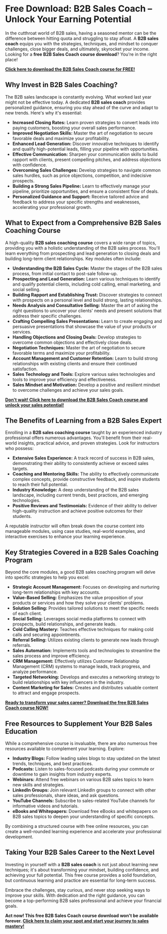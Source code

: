 # Free Download: B2B Sales Coach – Unlock Your Earning Potential

In the cutthroat world of B2B sales, having a seasoned mentor can be the difference between hitting quota and struggling to stay afloat. A **B2B sales coach** equips you with the strategies, techniques, and mindset to conquer challenges, close bigger deals, and ultimately, skyrocket your income. Looking for a **free B2B Sales Coach course download**? You're in the right place!

[**Click here to download the B2B Sales Coach course for FREE!**](https://udemywork.com/b2b-sales-coach)

## Why Invest in B2B Sales Coaching?

The B2B sales landscape is constantly evolving. What worked last year might not be effective today. A dedicated **B2B sales coach** provides personalized guidance, ensuring you stay ahead of the curve and adapt to new trends. Here's why it's essential:

*   **Increased Closing Rates:** Learn proven strategies to convert leads into paying customers, boosting your overall sales performance.
*   **Improved Negotiation Skills:** Master the art of negotiation to secure favorable deals and maximize your profitability.
*   **Enhanced Lead Generation:** Discover innovative techniques to identify and qualify high-potential leads, filling your pipeline with opportunities.
*   **Effective Communication:** Sharpen your communication skills to build rapport with clients, present compelling pitches, and address objections with confidence.
*   **Overcoming Sales Challenges:** Develop strategies to navigate common sales hurdles, such as price objections, competition, and indecisive prospects.
*   **Building a Strong Sales Pipeline:** Learn to effectively manage your pipeline, prioritize opportunities, and ensure a consistent flow of deals.
*   **Personalized Guidance and Support:** Receive tailored advice and feedback to address your specific strengths and weaknesses, accelerating your professional growth.

## What to Expect from a Comprehensive B2B Sales Coaching Course

A high-quality **B2B sales coaching course** covers a wide range of topics, providing you with a holistic understanding of the B2B sales process. You'll learn everything from prospecting and lead generation to closing deals and building long-term client relationships. Key modules often include:

*   **Understanding the B2B Sales Cycle:** Master the stages of the B2B sales process, from initial contact to post-sale follow-up.
*   **Prospecting and Lead Generation:** Learn various techniques to identify and qualify potential clients, including cold calling, email marketing, and social selling.
*   **Building Rapport and Establishing Trust:** Discover strategies to connect with prospects on a personal level and build strong, lasting relationships.
*   **Needs Analysis and Consultative Selling:** Master the art of asking the right questions to uncover your clients' needs and present solutions that address their specific challenges.
*   **Crafting Compelling Sales Presentations:** Learn to create engaging and persuasive presentations that showcase the value of your products or services.
*   **Handling Objections and Closing Deals:** Develop strategies to overcome common objections and effectively close deals.
*   **Negotiation Techniques:** Master the art of negotiation to secure favorable terms and maximize your profitability.
*   **Account Management and Customer Retention:** Learn to build strong relationships with existing clients and ensure their continued satisfaction.
*   **Sales Technology and Tools:** Explore various sales technologies and tools to improve your efficiency and effectiveness.
*   **Sales Mindset and Motivation:** Develop a positive and resilient mindset to overcome challenges and achieve your sales goals.

[**Don't wait! Click here to download the B2B Sales Coach course and unlock your sales potential!**](https://udemywork.com/b2b-sales-coach)

## The Benefits of Learning from a B2B Sales Expert

Enrolling in a **B2B sales coaching course** taught by an experienced industry professional offers numerous advantages. You'll benefit from their real-world insights, practical advice, and proven strategies. Look for instructors who possess:

*   **Extensive Sales Experience:** A track record of success in B2B sales, demonstrating their ability to consistently achieve or exceed sales targets.
*   **Coaching and Mentoring Skills:** The ability to effectively communicate complex concepts, provide constructive feedback, and inspire students to reach their full potential.
*   **Industry Knowledge:** A deep understanding of the B2B sales landscape, including current trends, best practices, and emerging technologies.
*   **Positive Reviews and Testimonials:** Evidence of their ability to deliver high-quality instruction and achieve positive outcomes for their students.

A reputable instructor will often break down the course content into manageable modules, using case studies, real-world examples, and interactive exercises to enhance your learning experience.

## Key Strategies Covered in a B2B Sales Coaching Program

Beyond the core modules, a good B2B sales coaching program will delve into specific strategies to help you excel:

*   **Strategic Account Management:** Focuses on developing and nurturing long-term relationships with key accounts.
*   **Value-Based Selling:** Emphasizes the value proposition of your products or services and how they solve your clients' problems.
*   **Solution Selling:** Provides tailored solutions to meet the specific needs of each client.
*   **Social Selling:** Leverages social media platforms to connect with prospects, build relationships, and generate leads.
*   **Cold Calling Mastery:** Teaches effective techniques for making cold calls and securing appointments.
*   **Referral Selling:** Utilizes existing clients to generate new leads through referrals.
*   **Sales Automation:** Implements tools and technologies to streamline the sales process and improve efficiency.
*   **CRM Management:** Effectively utilizes Customer Relationship Management (CRM) systems to manage leads, track progress, and analyze performance.
*   **Targeted Networking:** Develops and executes a networking strategy to build relationships with key influencers in the industry.
*   **Content Marketing for Sales:** Creates and distributes valuable content to attract and engage prospects.

[**Ready to transform your sales career? Download the free B2B Sales Coach course NOW!**](https://udemywork.com/b2b-sales-coach)

## Free Resources to Supplement Your B2B Sales Education

While a comprehensive course is invaluable, there are also numerous free resources available to complement your learning. Explore:

*   **Industry Blogs:** Follow leading sales blogs to stay updated on the latest trends, techniques, and best practices.
*   **Podcasts:** Listen to sales-focused podcasts during your commute or downtime to gain insights from industry experts.
*   **Webinars:** Attend free webinars on various B2B sales topics to learn new skills and strategies.
*   **LinkedIn Groups:** Join relevant LinkedIn groups to connect with other sales professionals, share ideas, and ask questions.
*   **YouTube Channels:** Subscribe to sales-related YouTube channels for informative videos and tutorials.
*   **eBooks and Whitepapers:** Download free eBooks and whitepapers on B2B sales topics to deepen your understanding of specific concepts.

By combining a structured course with free online resources, you can create a well-rounded learning experience and accelerate your professional development.

## Taking Your B2B Sales Career to the Next Level

Investing in yourself with a **B2B sales coach** is not just about learning new techniques; it's about transforming your mindset, building confidence, and achieving your full potential. This free course provides a solid foundation, but continuous learning and practice are essential for long-term success.

Embrace the challenges, stay curious, and never stop seeking ways to improve your skills. With dedication and the right guidance, you can become a top-performing B2B sales professional and achieve your financial goals.

**Act now! This free B2B Sales Coach course download won't be available forever. [Click here to claim your spot and start your journey to sales mastery!](https://udemywork.com/b2b-sales-coach)**
